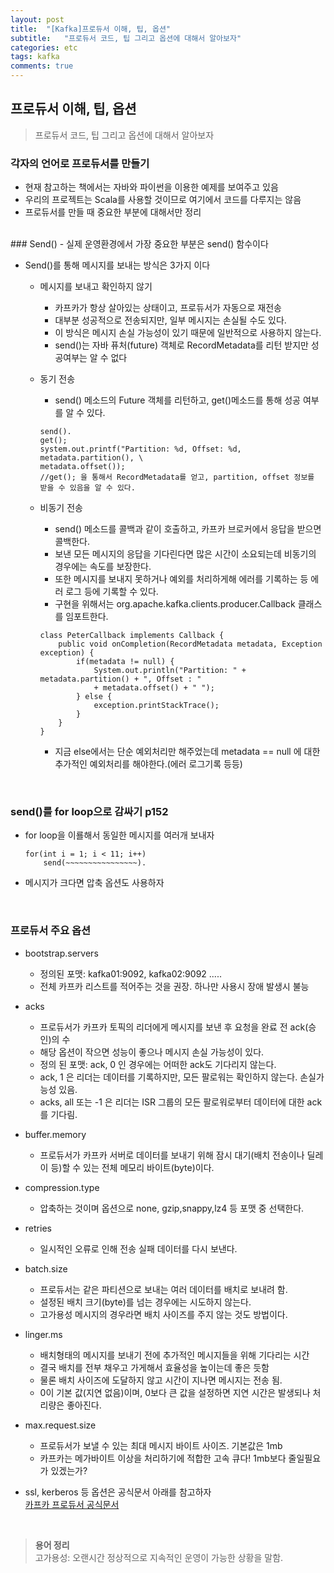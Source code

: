 ```yaml
---
layout: post
title:  "[Kafka]프로듀서 이해, 팁, 옵션"
subtitle:   "프로듀서 코드, 팁 그리고 옵션에 대해서 알아보자"
categories: etc
tags: kafka
comments: true
---
```


## 프로듀서 이해, 팁, 옵션

> 프로듀서 코드, 팁 그리고 옵션에 대해서 알아보자

### 각자의 언어로 프로듀서를 만들기
- 현재 참고하는 책에서는 자바와 파이썬을 이용한 예제를 보여주고 있음
- 우리의 프로젝트는 Scala를 사용할 것이므로 여기에서 코드를 다루지는 않음
- 프로듀서를 만들 때 중요한 부분에 대해서만 정리

<br>
### Send()
- 실제 운영환경에서 가장 중요한 부분은 send() 함수이다

- Send()를 통해 메시지를 보내는 방식은 3가지 이다

	- 메시지를 보내고 확인하지 않기
		- 카프카가 항상 살아있는 상태이고, 프로듀서가 자동으로 재전송
		- 대부분 성공적으로 전송되지만, 일부 메시지는 손실될 수도 있다.
		- 이 방식은 메시지 손실 가능성이 있기 때문에 일반적으로 사용하지 않는다.
		- send()는 자바 퓨처(future) 객체로 RecordMetadata를 리턴 받지만 성공여부는 알 수 없다

	- 동기 전송
		- send() 메소드의 Future 객체를 리턴하고, get()메소드를 통해 성공 여부를 알 수 있다.

		```
		send().
		get();
		system.out.printf("Partition: %d, Offset: %d, metadata.partition(), \
		metadata.offset());
		//get(); 을 통해서 RecordMetadata를 얻고, partition, offset 정보를 받을 수 있음을 알 수 있다.
		```

	- 비동기 전송
		- send() 메소드를 콜백과 같이 호출하고, 카프카 브로커에서 응답을 받으면 콜백한다.
		- 보낸 모든 메시지의 응답을 기다린다면 많은 시간이 소요되는데 비동기의 경우에는 속도를 보장한다.
		- 또한 메시지를 보내지 못하거나 예외를 처리하게해 에러를 기록하는 등 에러 로그 등에 기록할 수 있다.
		- 구현을 위해서는 org.apache.kafka.clients.producer.Callback 클래스를 임포트한다.

		```
		class PeterCallback implements Callback {
			public void onCompletion(RecordMetadata metadata, Exception exception) {
				if(metadata != null) {
					System.out.println("Partition: " + metadata.partition() + ", Offset : "
					+ metadata.offset() + " ");
				} else {
					exception.printStackTrace();
				}
			}
		}
		```

		- 지금 else에서는 단순 예외처리만 해주었는데 metadata == null 에 대한 추가적인 예외처리를 해야한다.(에러 로그기록 등등)

<br>

### send()를 for loop으로 감싸기 p152
- for loop을 이룔해서 동일한 메시지를 여러개 보내자

	```
	for(int i = 1; i < 11; i++)
		send(~~~~~~~~~~~~~~~~).
	```

- 메시지가 크다면 압축 옵션도 사용하자

<br>

### 프로듀서 주요 옵션

- bootstrap.servers
	- 정의된 포맷: kafka01:9092, kafka02:9092 .....
	- 전체 카프카 리스트를 적어주는 것을 권장. 하나만 사용시 장애 발생시 불능

- acks
	- 프로듀서가 카프카 토픽의 리더에게 메시지를 보낸 후 요청을 완료 전 ack(승인)의 수
	- 해당 옵션이 작으면 성능이 좋으나 메시지 손실 가능성이 있다.
	- 정의 된 포맷: ack, 0 인 경우에는 어떠한 ack도 기다리지 않는다.
	- ack, 1 은 리더는 데이터를 기록하지만, 모든 팔로워는 확인하지 않는다. 손실가능성 있음.
	- acks, all 또는 -1 은 리더는 ISR 그룹의 모든 팔로워로부터 데이터에 대한 ack를 기다림.

- buffer.memory
	- 프로듀서가 카프카 서버로 데이터를 보내기 위해 잠시 대기(배치 전송이나 딜레이 등)할 수 있는 전체 메모리 바이트(byte)이다.

- compression.type
	- 압축하는 것이며 옵션으로 none, gzip,snappy,lz4 등 포맷 중 선택한다.

- retries
	- 일시적인 오류로 인해 전송 실패 데이터를 다시 보낸다.

- batch.size
	- 프로듀서는 같은 파티션으로 보내는 여러 데이터를 배치로 보내려 함.
	- 설정된 배치 크기(byte)를 넘는 경우에는 시도하지 않는다.
	- 고가용성 메시지의 경우라면 배치 사이즈를 주지 않는 것도 방법이다.

- linger.ms
	- 배치형태의 메시지를 보내기 전에 추가적인 메시지들을 위해 기다리는 시간
	- 결국 배치를 전부 채우고 가게해서 효율성을 높이는데 좋은 듯함
	- 물론 배치 사이즈에 도달하지 않고 시간이 지나면 메시지는 전송 됨.
	- 0이 기본 값(지연 없음)이며, 0보다 큰 값을 설정하면 지연 시간은 발생되나 처리량은 좋아진다.

- max.request.size
	- 프로듀서가 보낼 수 있는 최대 메시지 바이트 사이즈. 기본값은 1mb
	- 카프카는 메가바이트 이상을 처리하기에 적합한 고속 큐다! 1mb보다 줄일필요가 있겠는가?

- ssl, kerberos 등 옵션은 공식문서 아래를 참고하자  
[카프카 프로듀서 공식문서](https://kafka.apache.org/documentation/#producerconfigs)


<br>

> **용어 정리**  
> 고가용성: 오랜시간 정상적으로 지속적인 운영이 가능한 상황을 말함.
